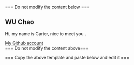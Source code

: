 === Do not modify the content below ===

## WU Chao
Hi, my name is Carter, nice to meet you .

[My Github account](https://github.com/CarterWuu)  
=== Do not modify the content above===

=== Copy the above template and paste below and edit it ===


